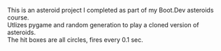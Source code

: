 This is an asteroid project I completed as part of my Boot.Dev asteroids course.  
Utlizes pygame and random generation to play a cloned version of asteroids.  
The hit boxes are all circles, fires every 0.1 sec.
